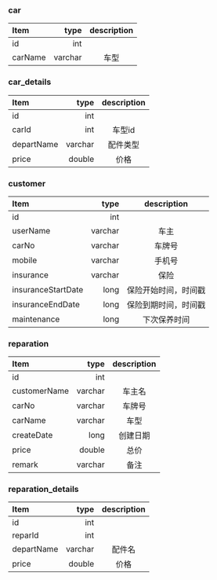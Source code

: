 ### car
| Item      |  type  | description|
| :-------- | --------:| :--: |
|id|int|
|carName|varchar|车型|


### car_details
| Item      |  type  | description|
| :-------- | --------:| :--: |
|id|int|
|carId|int|车型id|
|departName| varchar |配件类型    |
|price|double|价格|

### customer

| Item      |  type  | description|
| :-------- | --------:| :--: |
|id|int|
|userName|varchar|车主|
|carNo|varchar|车牌号|
|mobile|varchar|手机号|
|insurance|varchar|保险
|insuranceStartDate|long|保险开始时间，时间戳
|insuranceEndDate|long|保险到期时间，时间戳
|maintenance|long|下次保养时间

### reparation

| Item      |  type  | description|
| :-------- | --------:| :--: |
|id|int|
|customerName|varchar|车主名
|carNo|varchar|车牌号
|carName|varchar|车型
|createDate|long|创建日期
|price|double|总价
|remark|varchar|备注

### reparation_details

| Item      |  type  | description|
| :-------- | --------:| :--: |
|id|int|
|reparId|int|
|departName|varchar|配件名
|price|double|价格